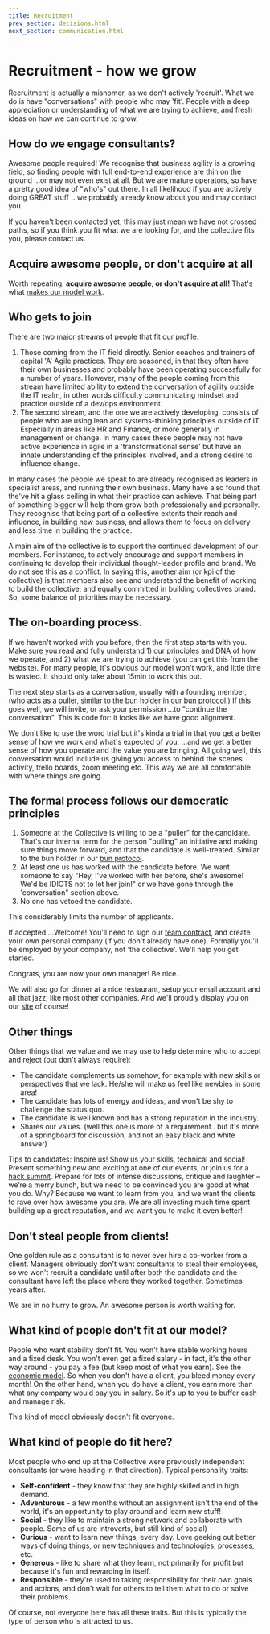 ```yaml
---
title: Recruitment
prev_section: decisions.html
next_section: communication.html
---
```


Recruitment - how we grow
=========================

Recruitment is actually a misnomer, as we don't actively 'recruit'. What we do is have "conversations" with people who may 'fit'. People with a deep appreciation or understanding of what we are trying to achieve, and fresh ideas on how we can continue to grow. 

How do we engage consultants?
-----------------------------------------------------

Awesome people required! We recognise that business agility is a growing field, so finding people with full end-to-end experience are thin on the ground ...or may not even exist at all. But we are mature operators, so have a pretty good idea of "who's" out there. In all likelihood if you are actively doing GREAT stuff ...we probably already know about you and may contact you. 

If you haven't been contacted yet, this may just mean we have not crossed paths, so if you think you fit what we are looking for, and the collective fits you, please contact us. 


Acquire awesome people, or don't acquire at all
-------------------------------------

Worth repeating: **acquire awesome people, or don't acquire at all!**
That's what [makes our model work](why-this-works.html).

Who gets to join
------------

There are two major streams of people that fit our profile.
1) Those coming from the IT field directly. Senior coaches and trainers of capital 'A' Agile practices. They are seasoned, in that they often have their own businesses and probably have been operating successfully for a number of years. However, many of the people coming from this stream have limited ability to extend the conversation of agility outside the IT realm, in other words difficulty communicating mindset and practice outside of a dev/ops environment. 
2) The second stream, and the one we are actively developing, consists of people who are using lean and systems-thinking principles outside of IT. Especially in areas like HR and Finance, or more generally in management or change. In many cases these people may not have active experience in agile in a 'transformational sense' but have an innate understanding of the principles involved, and a strong desire to influence change.

In many cases the people we speak to are already recognised as leaders in specialist areas, and running their own business. Many have also found that the've hit a glass ceiling in what their practice can achieve. That being part of something bigger will help them grow both professionally and personally. They recognise that being part of a collective extents their reach and influence, in building new business, and allows them to focus on delivery and less time in building the practice.  

A main aim of the collective is to support the continued development of our members. For instance, to actively encourage and support members in continuing to develop their individual thought-leader profile and brand. We do not see this as a conflict. In saying this, another aim (or kpi of the collective) is that members also see and understand the benefit of working to build the collective, and equally committed in building collectives brand. So, some balance of priorities may be necessary. 

The on-boarding process. 
-----

If we haven't worked with you before, then the first step starts with you. Make sure you read and fully understand 1) our principles and DNA of how we operate, and 2) what we are trying to achieve (you can get this from the website). For many people, it's obvious our model won't work, and little time is wasted. It should only take about 15min to work this out.

The next step starts as a conversation, usually with a founding member, (who acts as a puller, similar to the bun holder in our [bun protocol](bun-protocol.html).) If this goes well, we will invite, or ask your permission ...to "continue the conversation". This is code for: it looks like we have good alignment. 

We don't like to use the word trial but it's kinda a trial in that you get a better sense of how we work and what's expected of you, ...and we get a better sense of how you operate and the value you are bringing. All going well, this conversation would include us giving you access to behind the scenes activity, trello boards, zoom meeting etc. This way we are all comfortable with where things are going. 

The formal process follows our democratic principles 
---- 
1.  Someone at the Collective is willing to be a "puller" for the candidate. That's our internal term for the person "pulling" an initiative and making sure things move forward, and that the candidate is well-treated. Similar to the bun holder in our [bun protocol](bun-protocol.html).
2.  At least one us has worked with the candidate before. We want someone to say "Hey, I've worked with her before, she's awesome! We'd be IDIOTS not to let her join!" or we have gone through the 'conversation" section above.
3.  No one has vetoed the candidate.

This considerably limits the number of applicants.

If accepted ...Welcome! You'll need to sign our [team contract](team-contract-en.html), and create your own personal company (if you don't already have one). Formally you'll be employed by your company, not 'the collective'. We'll help you get started.

Congrats, you are now your own manager! Be nice.

We will also go for dinner at a nice restaurant, setup your email account and all that jazz, like most other companies. And we'll proudly display you on our [site](http://theagilitycollective.com) of course!

Other things
----

Other things that we value and we may use to help determine who to accept and reject (but don't always require):

-   The candidate complements us somehow, for example with new skills or perspectives that we lack. He/she will make us feel like newbies in some area!
-   The candidate has lots of energy and ideas, and won't be shy to challenge the status quo.
-   The candidate is well known and has a strong reputation in the industry.
-   Shares our values. (well this one is more of a requirement.. but it's more of a springboard for discussion, and not an easy black and white answer)

Tips to candidates: Inspire us! Show us your skills, technical and social! Present something new and exciting at one of our events, or join us for a [hack summit](hack-summit.html). Prepare for lots of intense discussions, critique and laughter – we’re a merry bunch, but we need to be convinced you are good at what you do. Why? Because we want to learn from you, and we want the clients to rave over how awesome you are. We are all investing much time spent building up a great reputation, and we want you to make it even better!

Don't steal people from clients!
----------------------------

One golden rule as a consultant is to never ever hire a co-worker from a client. Managers obviously don't want consultants to steal their employees, so we won't recruit a candidate until after both the candidate and the consultant have left the place where they worked together. Sometimes years after.

We are in no hurry to grow. An awesome person is worth waiting for.

What kind of people don't fit at our model?
-----------------------------------

People who want stability don't fit. You won't have stable working hours and a fixed desk. You won't even get a fixed salary - in fact, it's the other way around - you pay a fee (but keep most of what you earn). See the [economic model](economic-model.html). So when you don't have a client, you bleed money every month! On the other hand, when you do have a client, you earn more than what any company would pay you in salary. So it's up to you to buffer cash and manage risk.

This kind of model obviously doesn't fit everyone.

What kind of people do fit here?
--------------------------------

Most people who end up at the Collective were previously independent consultants (or were heading in that direction). Typical personality traits:

-   **Self-confident** - they know that they are highly skilled and in high demand.
-   **Adventurous** - a few months without an assignment isn't the end of the world, it's an opportunity to play around and learn new stuff!
-   **Social** - they like to maintain a strong network and collaborate with people. Some of us are introverts, but still kind of social)
-   **Curious** - want to learn new things, every day. Love geeking out better ways of doing things, or new techniques and technologies, processes, etc.
-   **Generous** - like to share what they learn, not primarily for profit but because it's fun and rewarding in itself.
-   **Responsible** - they're used to taking responsibility for their own goals and actions, and don't wait for others to tell them what to do or solve their problems.

Of course, not everyone here has all these traits. But this is typically the type of person who is attracted to us.

